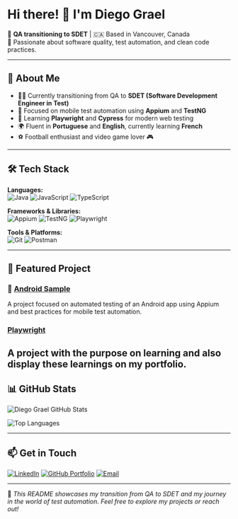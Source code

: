 # Hi there! 👋 I'm Diego Grael

🎯 **QA transitioning to SDET** | 🇨🇦 Based in Vancouver, Canada  
🧪 Passionate about software quality, test automation, and clean code practices.

---

## 🧠 About Me

- 👨‍💻 Currently transitioning from QA to **SDET (Software Development Engineer in Test)**
- 📱 Focused on mobile test automation using **Appium** and **TestNG**
- 🌱 Learning **Playwright** and **Cypress** for modern web testing
- 🌍 Fluent in **Portuguese** and **English**, currently learning **French**
- ⚽ Football enthusiast and video game lover 🎮

---

## 🛠️ Tech Stack

**Languages:**  
![Java](https://img.shields.io/badge/Java-%23ED8B00.svg?style=flat-square&logo=java&logoColor=java)
![JavaScript](https://img.shields.io/badge/JavaScript-%23323330.svg?style=flat-square&logo=javascript)
![TypeScript](https://img.shields.io/badge/TypeScript-%23323330.svg?style=flat-square&logo=typescript)

**Frameworks & Libraries:**  
![Appium](https://img.shields.io/badge/Appium-%23323330.svg?style=flat-square&logo=appium&logoColor=white)
![TestNG](https://img.shields.io/badge/TestNG-%23FF6F00.svg?style=flat-square&logo=java&logoColor=white)
![Playwright](https://img.shields.io/badge/Playwright-%23FF6F00.svg?style=flat-square&logo=java&logoColor=white)
 
**Tools & Platforms:**  
![Git](https://img.shields.io/badge/Git-%23F05033.svg?style=flat-square&logo=git&logoColor=white)
![Postman](https://img.shields.io/badge/Postman-%23FF6C37.svg?style=flat-square&logo=postman&logoColor=white)

---

## 🚀 Featured Project

### 📱 [Android Sample](https://github.com/diegograel/Android-Sample)
A project focused on automated testing of an Android app using Appium and best practices for mobile test automation.

### [Playwright](https://github.com/diegograel/portfolio-playwright-sample)
A project with the purpose on learning and also display these learnings on my portfolio.
---

## 📊 GitHub Stats

![Diego Grael GitHub Stats](https://github-readme-stats.vercel.app/api?username=diegograel&show_icons=true&theme=tokyonight&hide_rank=false)

![Top Languages](https://github-readme-stats.vercel.app/api/top-langs/?username=diegograel&layout=compact&theme=tokyonight)

---

## 📫 Get in Touch

[![LinkedIn](https://img.shields.io/badge/LinkedIn-blue?style=flat-square&logo=linkedin&logoColor=white)](https://www.linkedin.com/in/diego-grael/)
[![GitHub Portfolio](https://img.shields.io/badge/GitHub_Portfolio-181717?style=flat-square&logo=github&logoColor=white)](https://github.com/diegograel)
[![Email](https://img.shields.io/badge/Email-diegograel@gmail.com-red?style=flat-square&logo=gmail&logoColor=white)](mailto:diegograel@gmail.com)

---

📌 _This README showcases my transition from QA to SDET and my journey in the world of test automation. Feel free to explore my projects or reach out!_
